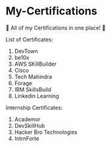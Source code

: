 # My-Certifications
🚀 All of my Certifications in one place! 🚀

List of Certificates:
1. DevTown
2. be10x
3. AWS SKillBuilder
4. Cisco
5. Tech Mahindra
6. Forage
7. IBM SkillsBuild
8. Linkedin Learning

Internship Certificates:
1. Academor
2. DevSkillHub
3. Hacker Bro Technologies
4. IntrnForte
